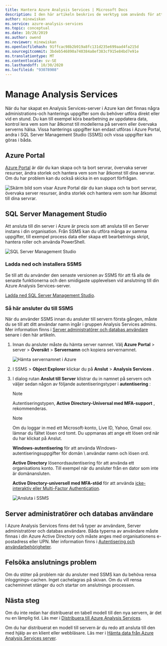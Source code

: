 ```yaml
---
title: Hantera Azure Analysis Services | Microsoft Docs
description: I den här artikeln beskrivs de verktyg som används för att hantera administrations-och hanterings uppgifter för en Azure Analysis Services-server.
author: minewiskan
ms.service: azure-analysis-services
ms.topic: conceptual
ms.date: 10/28/2019
ms.author: owend
ms.reviewer: minewiskan
ms.openlocfilehash: 91ffcac98b2b919a8fc131d235e699aad4fa215d
ms.sourcegitcommit: 3bdeb546890a740384a8ef383cf915e84bd7e91e
ms.translationtype: MT
ms.contentlocale: sv-SE
ms.lasthandoff: 10/30/2020
ms.locfileid: "93078908"
---
```

# <a name="manage-analysis-services"></a>Manage Analysis Services
När du har skapat en Analysis Services-server i Azure kan det finnas några administrations-och hanterings uppgifter som du behöver utföra direkt eller vid en stund. Du kan till exempel köra bearbetning av uppdatera data, kontrol lera vem som har åtkomst till modellerna på servern eller övervaka serverns hälsa. Vissa hanterings uppgifter kan endast utföras i Azure Portal, andra i SQL Server Management Studio (SSMS) och vissa uppgifter kan göras i båda.

## <a name="azure-portal"></a>Azure Portal
[Azure Portal](https://portal.azure.com/) är där du kan skapa och ta bort servrar, övervaka server resurser, ändra storlek och hantera vem som har åtkomst till dina servrar.  Om du har problem kan du också skicka in en support förfrågan.

![Skärm bild som visar Azure Portal där du kan skapa och ta bort servrar, övervaka server resurser, ändra storlek och hantera vem som har åtkomst till dina servrar.](./media/analysis-services-manage/aas-manage-portal.png)

## <a name="sql-server-management-studio"></a>SQL Server Management Studio
Att ansluta till din server i Azure är precis som att ansluta till en Server instans i din organisation. Från SSMS kan du utföra många av samma uppgifter, till exempel process data eller skapa ett bearbetnings skript, hantera roller och använda PowerShell.
  
![SQL Server Management Studio](./media/analysis-services-manage/aas-manage-ssms.png)

### <a name="download-and-install-ssms"></a>Ladda ned och installera SSMS
Se till att du använder den senaste versionen av SSMS för att få alla de senaste funktionerna och den smidigaste upplevelsen vid anslutning till din Azure Analysis Services-server. 

[Ladda ned SQL Server Management Studio](/sql/ssms/download-sql-server-management-studio-ssms).


### <a name="to-connect-with-ssms"></a>Så här ansluter du till SSMS
 När du använder SSMS innan du ansluter till servern första gången, måste du se till att ditt användar namn ingår i gruppen Analysis Services admins. Mer information finns i [Server administratörer och databas användare](#server-administrators-and-database-users) senare i den här artikeln.

1. Innan du ansluter måste du hämta server namnet. Välj **Azure Portal** > server > **Översikt** > **Servernamn** och kopiera servernamnet.
   
    ![Hämta servernamnet i Azure](./media/analysis-services-deploy/aas-deploy-get-server-name.png)
2. I SSMS > **Object Explorer** klickar du på **Anslut** > **Analysis Services** .
3. I dialog rutan **Anslut till Server** klistrar du in namnet på servern och väljer sedan någon av följande autentiseringstyper i **autentisering** :   
    > [!NOTE]
    > Autentiseringstypen, **Active Directory-Universal med MFA-support** , rekommenderas.

    > [!NOTE]
    > Om du loggar in med ett Microsoft-konto, Live ID, Yahoo, Gmail osv. lämnar du fältet lösen ord tomt. Du uppmanas att ange ett lösen ord när du har klickat på Anslut.

    **Windows-autentisering** för att använda Windows-autentiseringsuppgifter för domän \ användar namn och lösen ord.

    **Active Directory** lösenordsautentisering för att använda ett organisations konto. Till exempel när du ansluter från en dator som inte är domänansluten.

    **Active Directory-universell med MFA-stöd** för att använda [icke-interaktiv eller Multi-Factor Authentication](../azure-sql/database/authentication-mfa-ssms-overview.md). 
   
    ![Ansluta i SSMS](./media/analysis-services-manage/aas-manage-connect-ssms.png)

## <a name="server-administrators-and-database-users"></a>Server administratörer och databas användare
I Azure Analysis Services finns det två typer av användare, Server administratörer och databas användare. Båda typerna av användare måste finnas i din Azure Active Directory och måste anges med organisationens e-postadress eller UPN. Mer information finns i [Autentisering och användarbehörigheter](analysis-services-manage-users.md).


## <a name="troubleshooting-connection-problems"></a>Felsöka anslutnings problem
Om du stöter på problem när du ansluter med SSMS kan du behöva rensa inloggnings-cachen. Inget cachelagras på skivan. Om du vill rensa cacheminnet stänger du och startar om anslutnings processen. 

## <a name="next-steps"></a>Nästa steg
Om du inte redan har distribuerat en tabell modell till den nya servern, är det nu en lämplig tid. Läs mer i [Distribuera till Azure Analysis Services](analysis-services-deploy.md).

Om du har distribuerat en modell till servern är du redo att ansluta till den med hjälp av en klient eller webbläsare. Läs mer i [Hämta data från Azure Analysis Services server](analysis-services-connect.md).